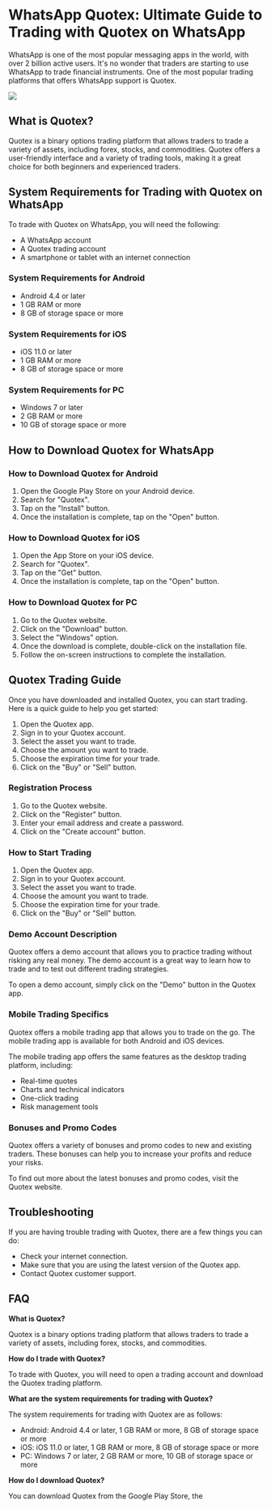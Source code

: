 # WhatsApp Quotex: Ultimate Guide to Trading with Quotex on WhatsApp

WhatsApp is one of the most popular messaging apps in the world, with
over 2 billion active users. It\'s no wonder that traders are starting
to use WhatsApp to trade financial instruments. One of the most popular
trading platforms that offers WhatsApp support is Quotex.

[![](https://static.quotex.io/files/11_en/300_250.jpg)](https://traff.sbs/brokerqxlid)

## What is Quotex?

Quotex is a binary options trading platform that allows traders to trade
a variety of assets, including forex, stocks, and commodities. Quotex
offers a user-friendly interface and a variety of trading tools, making
it a great choice for both beginners and experienced traders.

## System Requirements for Trading with Quotex on WhatsApp

To trade with Quotex on WhatsApp, you will need the following:

-   A WhatsApp account
-   A Quotex trading account
-   A smartphone or tablet with an internet connection

### System Requirements for Android

-   Android 4.4 or later
-   1 GB RAM or more
-   8 GB of storage space or more

### System Requirements for iOS

-   iOS 11.0 or later
-   1 GB RAM or more
-   8 GB of storage space or more

### System Requirements for PC

-   Windows 7 or later
-   2 GB RAM or more
-   10 GB of storage space or more

## How to Download Quotex for WhatsApp

### How to Download Quotex for Android

1.  Open the Google Play Store on your Android device.
2.  Search for "Quotex".
3.  Tap on the "Install" button.
4.  Once the installation is complete, tap on the "Open" button.

### How to Download Quotex for iOS

1.  Open the App Store on your iOS device.
2.  Search for "Quotex".
3.  Tap on the "Get" button.
4.  Once the installation is complete, tap on the "Open" button.

### How to Download Quotex for PC

1.  Go to the Quotex website.
2.  Click on the "Download" button.
3.  Select the "Windows" option.
4.  Once the download is complete, double-click on the installation
    file.
5.  Follow the on-screen instructions to complete the installation.

## Quotex Trading Guide

Once you have downloaded and installed Quotex, you can start trading.
Here is a quick guide to help you get started:

1.  Open the Quotex app.
2.  Sign in to your Quotex account.
3.  Select the asset you want to trade.
4.  Choose the amount you want to trade.
5.  Choose the expiration time for your trade.
6.  Click on the "Buy" or "Sell" button.

### Registration Process

1.  Go to the Quotex website.
2.  Click on the "Register" button.
3.  Enter your email address and create a password.
4.  Click on the "Create account" button.

### How to Start Trading

1.  Open the Quotex app.
2.  Sign in to your Quotex account.
3.  Select the asset you want to trade.
4.  Choose the amount you want to trade.
5.  Choose the expiration time for your trade.
6.  Click on the "Buy" or "Sell" button.

### Demo Account Description

Quotex offers a demo account that allows you to practice trading without
risking any real money. The demo account is a great way to learn how to
trade and to test out different trading strategies.

To open a demo account, simply click on the "Demo" button in the
Quotex app.

### Mobile Trading Specifics

Quotex offers a mobile trading app that allows you to trade on the go.
The mobile trading app is available for both Android and iOS devices.

The mobile trading app offers the same features as the desktop trading
platform, including:

-   Real-time quotes
-   Charts and technical indicators
-   One-click trading
-   Risk management tools

### Bonuses and Promo Codes

Quotex offers a variety of bonuses and promo codes to new and existing
traders. These bonuses can help you to increase your profits and reduce
your risks.

To find out more about the latest bonuses and promo codes, visit the
Quotex website.

## Troubleshooting

If you are having trouble trading with Quotex, there are a few things
you can do:

-   Check your internet connection.
-   Make sure that you are using the latest version of the Quotex app.
-   Contact Quotex customer support.

## FAQ

**What is Quotex?**

Quotex is a binary options trading platform that allows traders to trade
a variety of assets, including forex, stocks, and commodities.

**How do I trade with Quotex?**

To trade with Quotex, you will need to open a trading account and
download the Quotex trading platform.

**What are the system requirements for trading with Quotex?**

The system requirements for trading with Quotex are as follows:

-   Android: Android 4.4 or later, 1 GB RAM or more, 8 GB of storage
    space or more
-   iOS: iOS 11.0 or later, 1 GB RAM or more, 8 GB of storage space or
    more
-   PC: Windows 7 or later, 2 GB RAM or more, 10 GB of storage space or
    more

**How do I download Quotex?**

You can download Quotex from the Google Play Store, the

